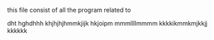 this file consist of all the program related to

dht
hghdhhh
khjhjhjhmmkjijk
hkjoipm
mmmllllmmmm
kkkkikmmkmjkkjj
kkkkkk
